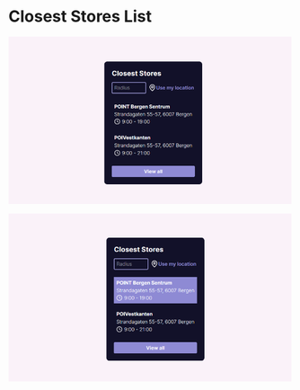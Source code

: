 # Closest Stores List

![Initial view](https://github.com/nslcoder/100-Days-Of-CSS/blob/main/screenshots/closest-stores-before.png)

![After transition view](https://github.com/nslcoder/100-Days-Of-CSS/blob/main/screenshots/closest-stores-after.png)
